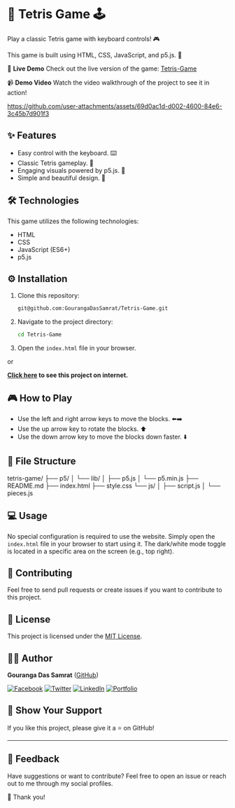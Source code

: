 # 🧱 Tetris Game 🕹️

Play a classic Tetris game with keyboard controls! 🎮

This game is built using HTML, CSS, JavaScript, and p5.js. 🚀

🌟 **Live Demo**
Check out the live version of the game: [Tetris-Game]()

📹 **Demo Video**
Watch the video walkthrough of the project to see it in action!

https://github.com/user-attachments/assets/69d0ac1d-d002-4600-84e6-3c45b7d901f3



## ✨ Features

* Easy control with the keyboard. ⌨️
* Classic Tetris gameplay. 🧱
* Engaging visuals powered by p5.js. 🎨
* Simple and beautiful design. 🌟

## 🛠️ Technologies

This game utilizes the following technologies:

* HTML
* CSS
* JavaScript (ES6+)
* p5.js

## ⚙️ Installation

1.  Clone this repository:
    ```bash
    git@github.com:GourangaDasSamrat/Tetris-Game.git
    
2.  Navigate to the project directory:
    ```bash
    cd Tetris-Game
    ```
3.  Open the `index.html` file in your browser.

or

**[Click here]() to see this project on internet.**

## 🎮 How to Play

* Use the left and right arrow keys to move the blocks. ⬅️➡️
* Use the up arrow key to rotate the blocks. ⬆️
* Use the down arrow key to move the blocks down faster. ⬇️

## 📂 File Structure


tetris-game/
├── p5/
│   └── lib/
│       ├── p5.js
│       └── p5.min.js
├── README.md
├── index.html
├── style.css
└── js/
│    ├── script.js
│    └── pieces.js

## 💻 Usage

No special configuration is required to use the website. Simply open the `index.html` file in your browser to start using it. The dark/white mode toggle is located in a specific area on the screen (e.g., top right).

## 🤝 Contributing

Feel free to send pull requests or create issues if you want to contribute to this project.

## 📰 License

This project is licensed under the [MIT License](https://opensource.org/licenses/MIT).

## 🧑‍💻 Author

**Gouranga Das Samrat** ([GitHub](https://github.com/GourangaDasSamrat))

[![Facebook](https://img.shields.io/badge/Facebook-1877F2?style=for-the-badge&logo=facebook&logoColor=white)](https://www.facebook.com/gourangadassamrat)
[![Twitter](https://img.shields.io/badge/Twitter-1DA1F2?style=for-the-badge&logo=twitter&logoColor=white)](https://x.com/gouranga_khulna)
[![LinkedIn](https://img.shields.io/badge/LinkedIn-0077B5?style=for-the-badge&logo=linkedin&logoColor=white)](https://linkedin.com/in/gouranga-das-samrat)
[![Portfolio](https://img.shields.io/badge/Portfolio-000000?style=for-the-badge&logo=web&logoColor=white)](https://gourangadas.netlify.app/)

## 🌟 Show Your Support

If you like this project, please give it a ⭐ on GitHub!

---

## 📢 Feedback

Have suggestions or want to contribute? Feel free to open an issue or reach out to me through my social profiles.


🎉 Thank you!
